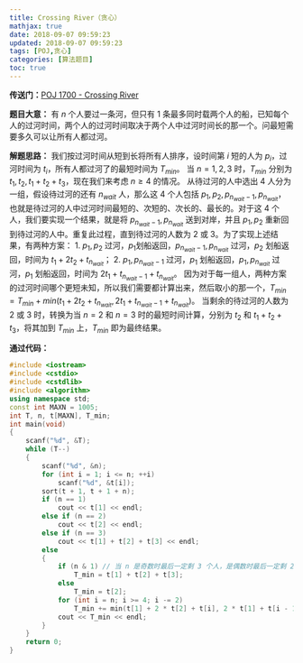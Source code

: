 ```yaml
---
title: Crossing River（贪心）
mathjax: true
date: 2018-09-07 09:59:23
updated: 2018-09-07 09:59:23
tags: [POJ,贪心]
categories: [算法题目]
toc: true
---
```



**传送门：**[POJ 1700 - Crossing River](http://poj.org/problem?id=1700)

**题目大意：**
有 $n$ 个人要过一条河，但只有 $1$ 条最多同时载两个人的船，已知每个人的过河时间，两个人的过河时间取决于两个人中过河时间长的那一个。问最短需要多久可以让所有人都过河。

**解题思路：**
我们按过河时间从短到长将所有人排序，设时间第 $i$ 短的人为 $p_i$，过河时间为 $t_i$，所有人都过河了的最短时间为 $T_{min}$。
当 $n=1,2,3$ 时，$T_{min}$ 分别为 $t_1,t_2,t_1+t_2+t_3$，现在我们来考虑 $n\geq 4$ 的情况。
从待过河的人中选出 $4$ 人分为一组，假设待过河的还有 $n_{wait}$ 人，那么这 $4$ 个人包括 $p_1,p_2,p_{n_{wait}-1},p_{n_{wait}}$，也就是待过河的人中过河时间最短的、次短的、次长的、最长的。对于这 $4$ 个人，我们要实现一个结果，就是将 $p_{n_{wait}-1},p_{n_{wait}}$ 送到对岸，并且 $p_1,p_2$ 重新回到待过河的人中。重复此过程，直到待过河的人数为 $2$ 或 $3$。为了实现上述结果，有两种方案：
1\. $p_1,p_2$ 过河，$p_1$划船返回，$p_{n_{wait}-1},p_{n_{wait}}$ 过河，$p_2$ 划船返回，时间为 $t_1+2t_2+t_{n_{wait}}$；
2\. $p_1,p_{n_{wait}-1}$ 过河，$p_1$ 划船返回，$p_1,p_{n_{wait}}$ 过河，$p_1$ 划船返回，时间为 $2t_1+t_{n_{wait}-1}+t_{n_{wait}}$。
因为对于每一组人，两种方案的过河时间哪个更短未知，所以我们需要都计算出来，然后取小的那一个，$T_{min}=T_{min}+min(t_1+2t_2+t_{n_{wait}},2t_1+t_{n_{wait}-1}+t_{n_{wait}})$。
当剩余的待过河的人数为 $2$ 或 $3$ 时，转换为当 $n=2$ 和 $n=3$ 时的最短时间计算，分别为 $t_2$ 和 $t_1+t_2+t_3$，将其加到 $T_{min}$ 上，$T_{min}$ 即为最终结果。
<!--more-->

**通过代码：**
```cpp
#include <iostream>
#include <cstdio>
#include <cstdlib>
#include <algorithm>
using namespace std;
const int MAXN = 1005;
int T, n, t[MAXN], T_min;
int main(void)
{
    scanf("%d", &T);
    while (T--)
    {
        scanf("%d", &n);
        for (int i = 1; i <= n; ++i)
            scanf("%d", &t[i]);
        sort(t + 1, t + 1 + n);
        if (n == 1)
            cout << t[1] << endl;
        else if (n == 2)
            cout << t[2] << endl;
        else if (n == 3)
            cout << t[1] + t[2] + t[3] << endl;
        else
        {
            if (n & 1) // 当 n 是奇数时最后一定剩 3 个人，是偶数时最后一定剩 2 个人
                T_min = t[1] + t[2] + t[3];
            else
                T_min = t[2];
            for (int i = n; i >= 4; i -= 2)
                T_min += min(t[1] + 2 * t[2] + t[i], 2 * t[1] + t[i - 1] + t[i]);
            cout << T_min << endl;
        }
    }
    return 0;
}
```
